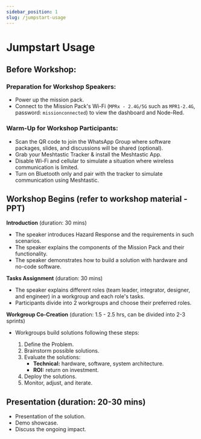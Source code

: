 ```yaml
---
sidebar_position: 1
slug: /jumpstart-usage
---
```


# Jumpstart Usage

## **Before Workshop:**

### **Preparation for Workshop Speakers:**

- Power up the mission pack.
- Connect to the Mission Pack's Wi-Fi (`MPRx - 2.4G/5G` such as `MPR1-2.4G`, password: `missionconnected`) to view the dashboard and Node-Red.

### **Warm-Up for Workshop Participants:**

- Scan the QR code to join the WhatsApp Group where software packages, slides, and discussions will be shared (optional).
- Grab your Meshtastic Tracker & install the Meshtastic App.
- Disable Wi-Fi and cellular to simulate a situation where wireless communication is limited.
- Turn on Bluetooth only and pair with the tracker to simulate communication using Meshtastic.

## **Workshop Begins** (refer to workshop material - PPT)

**Introduction** (duration: 30 mins)

- The speaker introduces Hazard Response and the requirements in such scenarios.
- The speaker explains the components of the Mission Pack and their functionality.
- The speaker demonstrates how to build a solution with hardware and no-code software.

**Tasks Assignment** (duration: 30 mins)

- The speaker explains different roles (team leader, integrator, designer, and engineer) in a workgroup and each role's tasks.
- Participants divide into 2 workgroups and choose their preferred roles.

**Workgroup Co-Creation** (duration: 1.5 - 2.5 hrs, can be divided into 2-3 sprints)

- Workgroups build solutions following these steps:

  1. Define the Problem.
  2. Brainstorm possible solutions.
  3. Evaluate the solutions:
     - **Technical:** hardware, software, system architecture.
     - **ROI:** return on investment.
  4. Deploy the solutions.
  5. Monitor, adjust, and iterate.

## **Presentation** (duration: 20-30 mins)

- Presentation of the solution.
- Demo showcase.
- Discuss the ongoing impact.
